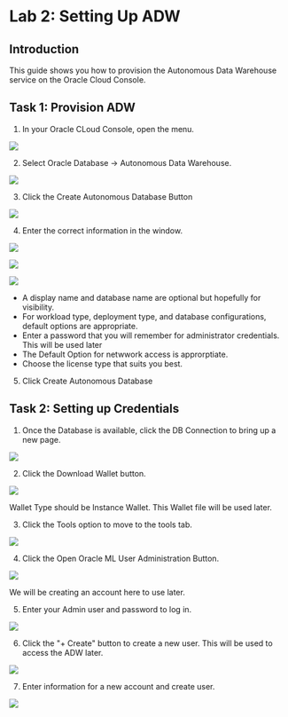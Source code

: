 # Lab 2: Setting Up ADW

## Introduction

This guide shows you how to provision the Autonomous Data Warehouse service on the Oracle Cloud Console.


## Task 1: Provision ADW

1. In your Oracle CLoud Console, open the menu.

![](./images/openmenu.png)

2. Select Oracle Database -> Autonomous Data Warehouse.

![](./images/selectdatabase.png)

3. Click the Create Autonomous Database Button

![](./images/createdbbutton.png)

4. Enter the correct information in the window.

![](./images/createdbpage1.png)

![](./images/createdbpage2.png)

![](./images/createdbpage3.png)

- A display name and database name are optional but hopefully for visibility.
- For workload type, deployment type, and database configurations, default options are appropriate.
- Enter a password that you will remember for administrator credentials. This will be used later
- The Default Option for netwwork access is approrptiate.
- Choose the license type that suits you best.

5. Click Create Autonomous Database


## Task 2: Setting up Credentials

1. Once the Database is available, click the DB Connection to bring up a new page.

![](./images/dbconnectionbutton.png)

2. Click the Download Wallet button.

![](./images/dbconnectionpage.png)

Wallet Type should be Instance Wallet.
This Wallet file will be used later.

3. Click the Tools option to move to the tools tab.

![](./images/dbtoolsbutton.png)

4. Click the Open Oracle ML User Administration Button.

![](./images/dbtoolspage.png)

We will be creating an account here to use later.

5. Enter your Admin user and password to log in.

![](./images/omlsignin.png)

6. Click the "+ Create" button to create a new user. This will be used to access the ADW later.

![](./images/createuserbutton.png)

7. Enter information for a new account and create user.

![](./images/createuserpage.png)